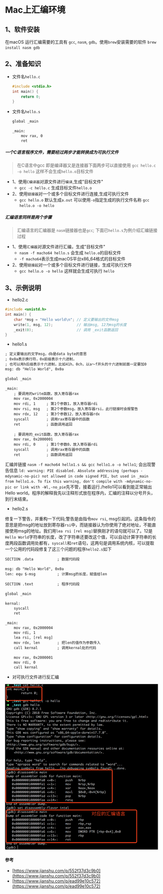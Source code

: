 # Mac上汇编环境


## 1、软件安装

在macOS 运行汇编需要的工具有 `gcc`, `nasm`, `gdb`。使用`brew`安装需要的软件 `brew install nasm gdb`


## 2、准备知识

- 文件名`hello.c`
    ```c
    #include <stdio.h>
    int main() {
        return 0;
    }
    ```

- 文件名`hello.s`
    ```
    global _main
    
    _main:
        mov rax, 0
        ret
    ```

##### 一个C语言程序文件，需要经过两步才能转换成为可执行文件

> 在C语言中gcc 即是编译器又是连接器下面两步可以直接使用 `gcc hello.c -o hello` 这样不会生成`hello.o`目标文件

- 1、使用`C编译器`对源文件进行`编译`,生成"目标文件"
    - `gcc -c hello.c` 生成目标文件`hello.o` 
- 2、使用`链接器`对一个或多个目标文件进行连接,生成可执行文件
    - `gcc hello.o` 默认生成`a.out` 可以使用`-o`指定生成的执行文件名称 `gcc hello.o -o hello` 

##### 汇编语言同样是两个步骤

> 汇编语言的汇编器是 `nasm`链接器也是`gcc`;  下面已`hello.s`为例介绍汇编链接过程

- 1、使用`汇编器`对源文件进行汇编，生成"目标文件"
    - `nasm -f macho64 hello.s` 会生成 `hello.o`的目标文件
    - `-f macho64`表示生成macOS平台x86_64格式的目标文件
- 2、使用`链接起`对一个或多个目标文件进行链接，生成可执行文件
    - `gcc hello.o -o hello` 这样就会生成可执行 `hello`   

## 3、示例说明

- hello2.c

```c
#include <unistd.h>
int main() {
    char *msg = "Hello world\n"; // 定义要输出的文件msg
    write(1, msg, 12);           // 输出msg, 12为msg的长度
    _exit(0);                    // 调用 _exit函数返回
}
```

- hello1.s

```
; 定义要输出的文字msg，db是data byte的意思
; 0x0a表示换行符，0x前缀表示十六进制，
; 也可以用h后缀表示十六进制，比如41h，0ch，以a～f开头的十六进制前面一定要加0
msg: db "Hello World", 0x0a

global _main

_main:
    ; 要调用的write函数，放入寄存器rax
    mov rax, 0x2000004
    mov rdi, 1     ; 第1个参数1，放入寄存器rdi
    mov rsi, msg   ; 第2个参数msg，放入寄存器rsi，此行链接时会报警告
    mov rdx, 12    ; 第3个参数12，放入寄存器rdx
    syscall        ; 调用rax寄存器中的函数
    ret            ; 函数调用返回

    ; 要调用的_exit函数，放入寄存器rax
    mov rax, 0x2000001
    mov rdi, 0     ; 第1个参数0，放入寄存器rdi
    syscall        ; 调用rax寄存器中的函数
    ret            ; 函数调用返回
```

汇编并链接 `nasm -f macho64 hello1.s && gcc hello1.o -o hello1`; 会出现警告信息 `ld: warning: PIE disabled. Absolute addressing (perhaps -mdynamic-no-pic) not allowed in code signed PIE, but used in _main from hello1.o. To fix this warning, don't compile with -mdynamic-no-pic or link with -Wl,-no_pie`先不管，接着运行./hello1可以看到能正常输出Hello world。程序的解释我先以注释形式放在程序内，汇编的注释以分号开头，到行末结束。


- hello2.s

修复一下警告，并重构一下代码;警告是由指令`mov rsi`, msg引起的。这条指令的意思是把msg的地址放到寄存器`rsi`中，而链接器认为你使用了绝对地址，不能直接使用msg的地址。我们用`lea rsi [rel msg]`替换刚才的语句就可以了。12是`Hello World`字符串的长度，改了字符串还要改这个值，可以自动计算字符串的长度两段函数调用处都有，`syscall`和`ret`语句，这两句是调用系统内核，可以提取一个公用的代码段修复了这三个问题的程序`hello2.s`如下


```
SECTION .data           ; 数据代码段

msg: db "Hello World", 0x0a
len: equ $-msg          ; 计算msg的长度，赋值给len

SECTION .text           ; 程序代码段

global _main

kernal:
    syscall
    ret

_main:
    mov rax, 0x2000004
    mov rdi, 1
    lea rsi, [rel msg]
    mov rdx, len        ; 把len的值作为参数传入
    call kernal         ; 调用kernal处的代码

    mov rax, 0x2000001
    mov rdi, 0
    call kernal
```

- 对可执行文件进行反汇编

![](../.gitbook/assets/question-001.png)


#### 参考

-  [https://www.jianshu.com/p/552f37d3c9b0](https://www.jianshu.com/p/552f37d3c9b0)
-  [https://www.jianshu.com/p/ead99e10c572](https://www.jianshu.com/p/ead99e10c572)
